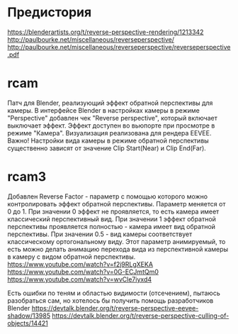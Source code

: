 # Предистория
https://blenderartists.org/t/reverse-perspective-rendering/1213342
http://paulbourke.net/miscellaneous/reverseperspective/
http://paulbourke.net/miscellaneous/reverseperspective/reverseperspective.pdf

# rcam
Патч для Blender, реализующий эффект обратной перспективы для камеры.
В интерфейсе Blender в настройках камеры в режиме "Perspective" добавлен чек "Reverse perspective", который включает выключает эффект.
Эффект доступен во вьюпорте при просмотре в режиме "Камера".
Визуализация реализована для рендера EEVEE.
Важно! Настройки вида камеры в режиме обратной перспективы существенно зависят от значение Clip Start(Near) и Clip End(Far).


# rcam3
Добавлен Reverse Factor - параметр с помощью которого можно контролировать эффект обратной перспективы. Параметр меняется от 0 до 1. При значении 0 эффект не проявляется, то есть камера имеет классический перспективный вид. При значении 1 эффект обратной перспективы проявляется полностью - камера имеет вид обратной перспективы. При значении 0.5 - вид камеры соответствует классическому ортогональному виду.
Этот параметр анимируемый, то есть можно делать анимацию перехода вида из перспективной камеры в камеру с видом обратной перспективы.
https://www.youtube.com/watch?v=f2j9RLgXEKA
https://www.youtube.com/watch?v=0G-ECJmtQm0
https://www.youtube.com/watch?v=wvCle7iyxd4

Есть ошибки по теням и областью видимости (отсечением), пытаюсь разобраться сам, но хотелось бы получить помощь разработчиков Blender
https://devtalk.blender.org/t/reverse-perspective-eevee-shadow/13985
https://devtalk.blender.org/t/reverse-perspective-culling-of-objects/14421
